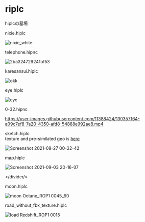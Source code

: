 



# riplc
hiplcの墓場

nixie.hiplc

![nixie_white](https://user-images.githubusercontent.com/11388424/123547796-1d849e80-d79d-11eb-8cfc-5dac6a473afd.jpg)

</divider>

telephone.hipnc

![2ba324729241bf53](https://user-images.githubusercontent.com/11388424/123534426-17200380-d758-11eb-998d-167a4de7999c.jpg)

</divider>

karesansui.hiplc

![okk](https://user-images.githubusercontent.com/11388424/129453417-0c1e234c-c414-425f-9785-edd1932e00c4.png)


</divider>

eye.hiplc

![eye](https://user-images.githubusercontent.com/11388424/129453425-c60d8d08-0616-4ba7-9bf5-7ce7b9879553.png)

</divider>

0-32.hipnc

https://user-images.githubusercontent.com/11388424/130357164-a09c7ef8-7a20-4350-afd8-54888e992ae8.mp4


</divider>

sketch.hiplc  
texture and pre-similated geo is [here](https://drive.google.com/drive/folders/1nvg3bJzyoZaBKB36KfjmyFFiAqyrbgL4?usp=sharing)

![Screenshot 2021-08-27 00-32-42](https://user-images.githubusercontent.com/11388424/131119281-7f870ffe-f579-4bce-91f6-10460d6baf91.png)

</divider>

map.hiplc

![Screenshot 2021-09-03 20-16-07](https://user-images.githubusercontent.com/11388424/131996978-9bc06531-d63b-4c14-a406-11a4ad2b4f1a.png)


</divider/>

moon.hiplc

![moon Octane_ROP1 0045_60](https://user-images.githubusercontent.com/11388424/132134235-d8061c4c-dd8b-4730-a39e-2d231cef7822.png)

</divider>

road_without_fbx_texture.hiplc

![load Redshift_ROP1 0015](https://user-images.githubusercontent.com/11388424/141674551-d0178e4f-d2e8-4d18-8919-9e5b23524c0b.png)

